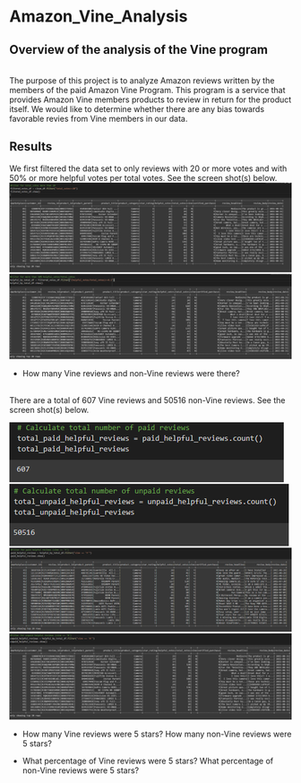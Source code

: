 # Amazon_Vine_Analysis

## Overview of the analysis of the Vine program
<br>
The purpose of this project is to analyze Amazon reviews written by the members of the paid Amazon Vine Program. This program is a service that provides Amazon Vine members products to review in return for the product itself. We would like to determine whether there are any bias towards favorable  revies from Vine members in our data.

## Results

We first filtered the data set to only reviews with 20 or more votes and with 50% or more helpful votes per total votes. See the screen shot(s) below.
![filteredDF2](images/FilteredDF2.PNG)
![filteredDF1](images/FilteredDF.PNG)
- How many Vine reviews and non-Vine reviews were there?
<br>
There are a total of 607 Vine reviews and 50516 non-Vine reviews. See the screen shot(s) below.

![count_Vine_reviews](images/count_Vine_reviews.PNG)
![count_non-Vine_reviews](images/count_non-Vine_reviews.PNG)
![Vine_reviews](images/Vine_reviews.PNG)
![non-Vine_reviews](images/non-Vine_reviews.PNG)
- How many Vine reviews were 5 stars? How many non-Vine reviews were 5 stars?

- What percentage of Vine reviews were 5 stars? What percentage of non-Vine reviews were 5 stars?
